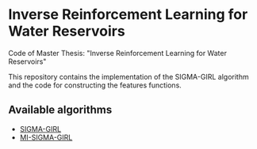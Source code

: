 # Inverse Reinforcement Learning for Water Reservoirs
Code of Master Thesis: "Inverse Reinforcement Learning for Water Reservoirs"

This repository contains the implementation of the SIGMA-GIRL algorithm and the code for constructing the features functions.

## Available algorithms
- [SIGMA-GIRL](algorithms/sigma_girl.py)
- [MI-SIGMA-GIRL](algorithms/clustering.py)

